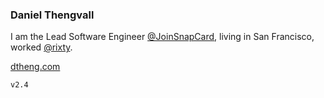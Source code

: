 ### Daniel Thengvall  

I am the Lead Software Engineer [@JoinSnapCard](https://twitter.com/joinsnapcard), living in San Francisco, worked [@rixty](https://twitter.com/rixty).

<a href="http://dtheng.com" target="_blank">dtheng.com</a>

`v2.4`